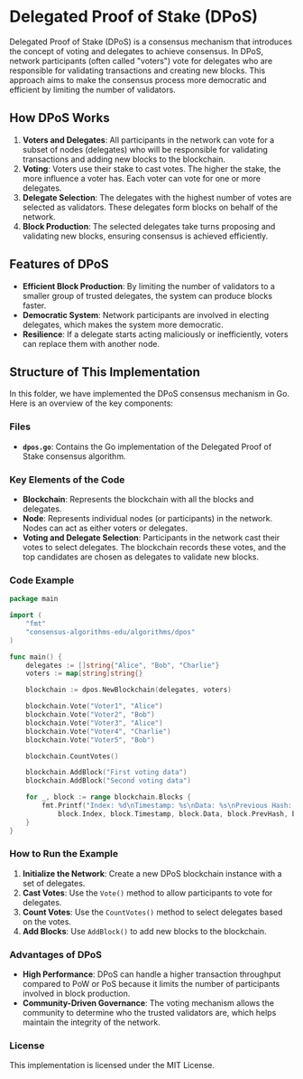 # Delegated Proof of Stake (DPoS)

Delegated Proof of Stake (DPoS) is a consensus mechanism that introduces the concept of voting and delegates to achieve consensus. In DPoS, network participants (often called "voters") vote for delegates who are responsible for validating transactions and creating new blocks. This approach aims to make the consensus process more democratic and efficient by limiting the number of validators.

## How DPoS Works

1. **Voters and Delegates**: All participants in the network can vote for a subset of nodes (delegates) who will be responsible for validating transactions and adding new blocks to the blockchain.
2. **Voting**: Voters use their stake to cast votes. The higher the stake, the more influence a voter has. Each voter can vote for one or more delegates.
3. **Delegate Selection**: The delegates with the highest number of votes are selected as validators. These delegates form blocks on behalf of the network.
4. **Block Production**: The selected delegates take turns proposing and validating new blocks, ensuring consensus is achieved efficiently.

## Features of DPoS

- **Efficient Block Production**: By limiting the number of validators to a smaller group of trusted delegates, the system can produce blocks faster.
- **Democratic System**: Network participants are involved in electing delegates, which makes the system more democratic.
- **Resilience**: If a delegate starts acting maliciously or inefficiently, voters can replace them with another node.

## Structure of This Implementation

In this folder, we have implemented the DPoS consensus mechanism in Go. Here is an overview of the key components:

### Files

- **`dpos.go`**: Contains the Go implementation of the Delegated Proof of Stake consensus algorithm.

### Key Elements of the Code

- **Blockchain**: Represents the blockchain with all the blocks and delegates.
- **Node**: Represents individual nodes (or participants) in the network. Nodes can act as either voters or delegates.
- **Voting and Delegate Selection**: Participants in the network cast their votes to select delegates. The blockchain records these votes, and the top candidates are chosen as delegates to validate new blocks.

### Code Example

```go
package main

import (
    "fmt"
    "consensus-algorithms-edu/algorithms/dpos"
)

func main() {
    delegates := []string{"Alice", "Bob", "Charlie"}
    voters := map[string]string{}

    blockchain := dpos.NewBlockchain(delegates, voters)

    blockchain.Vote("Voter1", "Alice")
    blockchain.Vote("Voter2", "Bob")
    blockchain.Vote("Voter3", "Alice")
    blockchain.Vote("Voter4", "Charlie")
    blockchain.Vote("Voter5", "Bob")

    blockchain.CountVotes()

    blockchain.AddBlock("First voting data")
    blockchain.AddBlock("Second voting data")

    for _, block := range blockchain.Blocks {
        fmt.Printf("Index: %d\nTimestamp: %s\nData: %s\nPrevious Hash: %s\nHash: %s\nDelegate: %s\n\n", 
            block.Index, block.Timestamp, block.Data, block.PrevHash, block.Hash, block.Delegate)
    }
}
```

### How to Run the Example

1. **Initialize the Network**: Create a new DPoS blockchain instance with a set of delegates.
2. **Cast Votes**: Use the `Vote()` method to allow participants to vote for delegates.
3. **Count Votes**: Use the `CountVotes()` method to select delegates based on the votes.
4. **Add Blocks**: Use `AddBlock()` to add new blocks to the blockchain.

### Advantages of DPoS

- **High Performance**: DPoS can handle a higher transaction throughput compared to PoW or PoS because it limits the number of participants involved in block production.
- **Community-Driven Governance**: The voting mechanism allows the community to determine who the trusted validators are, which helps maintain the integrity of the network.

### License

This implementation is licensed under the MIT License.
